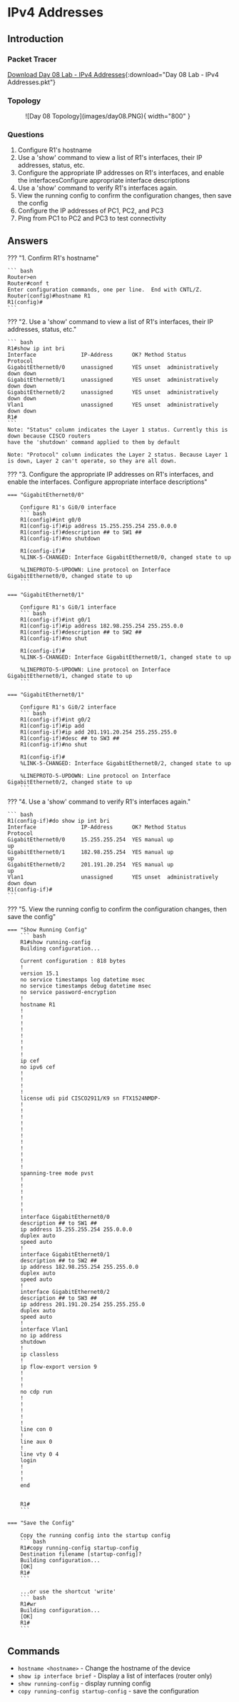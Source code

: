# IPv4 Addresses

## Introduction

### Packet Tracer

[Download Day 08 Lab - IPv4 Addresses](../assets/packet-tracer-files/Day%2008%20Lab%20-%20IPv4%20Addresses.pkt){:download="Day 08 Lab - IPv4 Addresses.pkt"}
### Topology

<figure markdown>
  ![Day 08 Topology](images/day08.PNG){ width="800" }
  <figcaption></figcaption>
</figure>

### Questions

1. Configure R1's hostname
2. Use a 'show' command to view a list of R1's interfaces, their IP addresses, status, etc.
3. Configure the appropriate IP addresses on R1's interfaces, and enable the interfacesConfigure appropriate interface descriptions
4. Use a 'show' command to verify R1's interfaces again.
5. View the running config to confirm the configuration changes, then save the config
6. Configure the IP addresses of PC1, PC2, and PC3
7. Ping from PC1 to PC2 and PC3 to test connectivity

## Answers

??? "1. Confirm R1's hostname"

    ``` bash
    Router>en
    Router#conf t
    Enter configuration commands, one per line.  End with CNTL/Z.
    Router(config)#hostname R1
    R1(config)#
    ``` 

??? "2. Use a 'show' command to view a list of R1's interfaces, their IP addresses, status, etc."

    ``` bash
    R1#show ip int bri
    Interface              IP-Address      OK? Method Status                Protocol 
    GigabitEthernet0/0     unassigned      YES unset  administratively down down 
    GigabitEthernet0/1     unassigned      YES unset  administratively down down 
    GigabitEthernet0/2     unassigned      YES unset  administratively down down 
    Vlan1                  unassigned      YES unset  administratively down down
    R1#
    ```
    Note: "Status" column indicates the Layer 1 status. Currently this is down because CISCO routers 
    have the 'shutdown' command applied to them by default

    Note: "Protocol" column indicates the Layer 2 status. Because Layer 1 is down, Layer 2 can't operate, so they are all down.

??? "3. Configure the appropriate IP addresses on R1's interfaces, and enable the interfaces. Configure appropriate interface descriptions"

    === "GigabitEthernet0/0"
        
        Configure R1's Gi0/0 interface
        ``` bash
        R1(config)#int g0/0
        R1(config-if)#ip address 15.255.255.254 255.0.0.0
        R1(config-if)#description ## to SW1 ##
        R1(config-if)#no shutdown

        R1(config-if)#
        %LINK-5-CHANGED: Interface GigabitEthernet0/0, changed state to up

        %LINEPROTO-5-UPDOWN: Line protocol on Interface GigabitEthernet0/0, changed state to up
        ```

    === "GigabitEthernet0/1"
        
        Configure R1's Gi0/1 interface
        ``` bash
        R1(config-if)#int g0/1
        R1(config-if)#ip address 182.98.255.254 255.255.0.0
        R1(config-if)#description ## to SW2 ##
        R1(config-if)#no shut

        R1(config-if)#
        %LINK-5-CHANGED: Interface GigabitEthernet0/1, changed state to up

        %LINEPROTO-5-UPDOWN: Line protocol on Interface GigabitEthernet0/1, changed state to up
        ```

    === "GigabitEthernet0/1"
        
        Configure R1's Gi0/2 interface
        ``` bash
        R1(config-if)#int g0/2
        R1(config-if)#ip add
        R1(config-if)#ip add 201.191.20.254 255.255.255.0
        R1(config-if)#desc ## to SW3 ##
        R1(config-if)#no shut

        R1(config-if)#
        %LINK-5-CHANGED: Interface GigabitEthernet0/2, changed state to up

        %LINEPROTO-5-UPDOWN: Line protocol on Interface GigabitEthernet0/2, changed state to up
        ```

??? "4. Use a 'show' command to verify R1's interfaces again."

    ``` bash
    R1(config-if)#do show ip int bri
    Interface              IP-Address      OK? Method Status                Protocol 
    GigabitEthernet0/0     15.255.255.254  YES manual up                    up 
    GigabitEthernet0/1     182.98.255.254  YES manual up                    up 
    GigabitEthernet0/2     201.191.20.254  YES manual up                    up 
    Vlan1                  unassigned      YES unset  administratively down down
    R1(config-if)#
    ```

??? "5. View the running config to confirm the configuration changes, then save the config"

    === "Show Running Config" 
        ``` bash
        R1#show running-config
        Building configuration...

        Current configuration : 818 bytes
        !
        version 15.1
        no service timestamps log datetime msec
        no service timestamps debug datetime msec
        no service password-encryption
        !
        hostname R1
        !
        !
        !
        !
        !
        !
        !
        !
        ip cef
        no ipv6 cef
        !
        !
        !
        !
        license udi pid CISCO2911/K9 sn FTX1524NMDP-
        !
        !
        !
        !
        !
        !
        !
        !
        !
        !
        !
        spanning-tree mode pvst
        !
        !
        !
        !
        !
        !
        interface GigabitEthernet0/0
        description ## to SW1 ##
        ip address 15.255.255.254 255.0.0.0
        duplex auto
        speed auto
        !
        interface GigabitEthernet0/1
        description ## to SW2 ##
        ip address 182.98.255.254 255.255.0.0
        duplex auto
        speed auto
        !
        interface GigabitEthernet0/2
        description ## to SW3 ##
        ip address 201.191.20.254 255.255.255.0
        duplex auto
        speed auto
        !
        interface Vlan1
        no ip address
        shutdown
        !
        ip classless
        !
        ip flow-export version 9
        !
        !
        !
        no cdp run
        !
        !
        !
        !
        !
        line con 0
        !
        line aux 0
        !
        line vty 0 4
        login
        !
        !
        !
        end


        R1#
        ```

    === "Save the Config" 

        Copy the running config into the startup config
        ``` bash
        R1#copy running-config startup-config 
        Destination filename [startup-config]? 
        Building configuration...
        [OK]
        R1#
        ```

        ...or use the shortcut 'write'
        ``` bash
        R1#wr
        Building configuration...
        [OK]
        R1#
        ```

## Commands

* `hostname <hostname>` - Change the hostname of the device
* `show ip interface brief` - Display a list of interfaces (router only)
* `show running-config` - display running config
* `copy running-config startup-config` - save the configuration